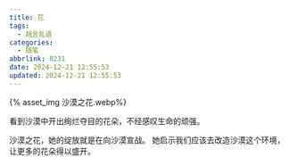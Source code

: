 ```yaml
---
title: 花
tags:
  - 胡言乱语
categories:
  - 随笔
abbrlink: 8231
date: 2024-12-21 12:55:53
updated: 2024-12-21 12:55:53
---
```


{% asset_img 沙漠之花.webp%}

看到沙漠中开出绚烂夺目的花朵，不经感叹生命的顽强。

沙漠之花，她的绽放就是在向沙漠宣战。
她启示我们应该去改造沙漠这个环境，让更多的花朵得以盛开。

